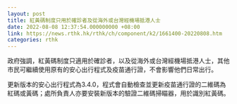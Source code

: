 ```yaml
---
layout: post
title: 紅黃碼制度只用於確診者及從海外或台灣經機場抵港人士
date: 2022-08-08 12:37:54.000000000 +08:00
link: https://news.rthk.hk/rthk/ch/component/k2/1661400-20220808.htm
categories: rthk
---
```


政府強調，紅黃碼制度只適用於確診者，以及從海外或台灣經機場抵港人士，其他市民可繼續使用原有的安心出行程式及疫苗通行證，不會影響他們日常出行。

更新版本的安心出行程式為3.4.0，程式會自動檢查並更新疫苗通行證的二維碼為紅碼或黃碼；處所負責人亦要安裝新版本的驗證二維碼掃瞄器，用於識別紅黃碼。
